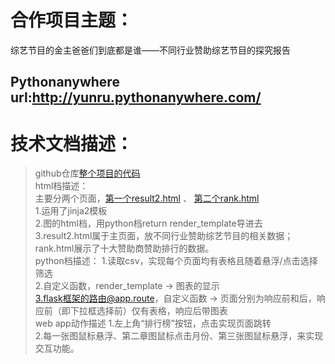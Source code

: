 # 合作项目主题：  
综艺节目的金主爸爸们到底都是谁——不同行业赞助综艺节目的探究报告  
## Pythonanywhere url:http://yunru.pythonanywhere.com/  
# 技术文档描述：  
> github仓库[整个项目的代码](https://github.com/SOMNUSLOCK/python_end/tree/master/hurun-20191122%20-%20%E5%89%AF%E6%9C%AC)    
> html档描述：  
主要分两个页面，[第一个result2.html](https://github.com/SOMNUSLOCK/python_end/blob/master/hurun-20191122%20-%20%E5%89%AF%E6%9C%AC/templates/rank.html) 、 [第二个rank.html](https://github.com/SOMNUSLOCK/python_end/blob/master/hurun-20191122%20-%20%E5%89%AF%E6%9C%AC/templates/rank.html)  
1.运用了jinja2模板  
2.图的html档，用python档return render_template导进去  
3.result2.html属于主页面，放不同行业赞助综艺节目的相关数据；rank.html展示了十大赞助商赞助排行的数据。  
> python档描述：
1.读取csv，实现每个页面均有表格且随着悬浮/点击选择筛选  
2.自定义函数，render_template -> 图表的显示  
3.flask框架的路由@app.route，自定义函数 -> 页面分别为响应前和后，响应前（即下拉框选择前）仅有表格，响应后带图表  
> web app动作描述
1.左上角“排行榜”按钮，点击实现页面跳转  
2.每一张图鼠标悬浮、第二章图鼠标点击月份、第三张图鼠标悬浮，来实现交互功能。



